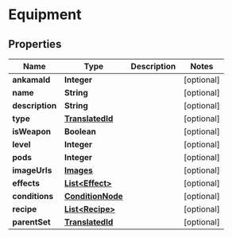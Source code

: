 

# Equipment


## Properties

| Name | Type | Description | Notes |
|------------ | ------------- | ------------- | -------------|
|**ankamaId** | **Integer** |  |  [optional] |
|**name** | **String** |  |  [optional] |
|**description** | **String** |  |  [optional] |
|**type** | [**TranslatedId**](TranslatedId.md) |  |  [optional] |
|**isWeapon** | **Boolean** |  |  [optional] |
|**level** | **Integer** |  |  [optional] |
|**pods** | **Integer** |  |  [optional] |
|**imageUrls** | [**Images**](Images.md) |  |  [optional] |
|**effects** | [**List&lt;Effect&gt;**](Effect.md) |  |  [optional] |
|**conditions** | [**ConditionNode**](ConditionNode.md) |  |  [optional] |
|**recipe** | [**List&lt;Recipe&gt;**](Recipe.md) |  |  [optional] |
|**parentSet** | [**TranslatedId**](TranslatedId.md) |  |  [optional] |



